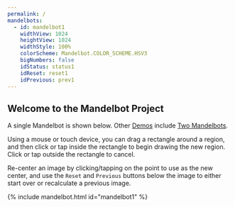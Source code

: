 ```yaml
---
permalink: /
mandelbots:
  - id: mandelbot1
    widthView: 1024
    heightView: 1024
    widthStyle: 100%
    colorScheme: Mandelbot.COLOR_SCHEME.HSV3
    bigNumbers: false
    idStatus: status1
    idReset: reset1
    idPrevious: prev1
---
```


Welcome to the Mandelbot Project
--------------------------------

A single Mandelbot is shown below.  Other [Demos](/demo/) include [Two Mandelbots](/demo/two/).

Using a mouse or touch device, you can drag a rectangle around a region, and then click or tap inside the rectangle
to begin drawing the new region.  Click or tap outside the rectangle to cancel.

Re-center an image by clicking/tapping on the point to use as the new center, and use the `Reset` and `Previous` buttons
below the image to either start over or recalculate a previous image. 

{% include mandelbot.html id="mandelbot1" %}
